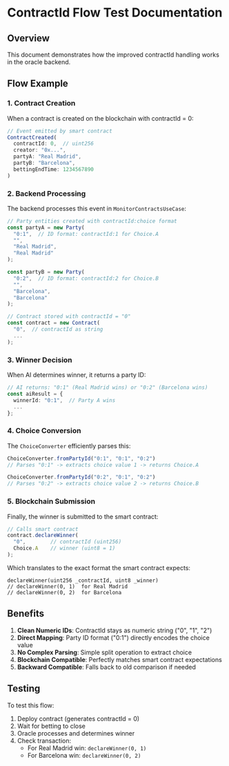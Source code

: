 # ContractId Flow Test Documentation

## Overview
This document demonstrates how the improved contractId handling works in the oracle backend.

## Flow Example

### 1. Contract Creation
When a contract is created on the blockchain with contractId = 0:

```javascript
// Event emitted by smart contract
ContractCreated(
  contractId: 0,  // uint256
  creator: "0x...",
  partyA: "Real Madrid",
  partyB: "Barcelona",
  bettingEndTime: 1234567890
)
```

### 2. Backend Processing
The backend processes this event in `MonitorContractsUseCase`:

```typescript
// Party entities created with contractId:choice format
const partyA = new Party(
  "0:1",  // ID format: contractId:1 for Choice.A
  "",
  "Real Madrid",
  "Real Madrid"
);

const partyB = new Party(
  "0:2",  // ID format: contractId:2 for Choice.B
  "",
  "Barcelona", 
  "Barcelona"
);

// Contract stored with contractId = "0"
const contract = new Contract(
  "0",  // contractId as string
  ...
);
```

### 3. Winner Decision
When AI determines winner, it returns a party ID:

```typescript
// AI returns: "0:1" (Real Madrid wins) or "0:2" (Barcelona wins)
const aiResult = {
  winnerId: "0:1",  // Party A wins
  ...
};
```

### 4. Choice Conversion
The `ChoiceConverter` efficiently parses this:

```typescript
ChoiceConverter.fromPartyId("0:1", "0:1", "0:2")
// Parses "0:1" -> extracts choice value 1 -> returns Choice.A

ChoiceConverter.fromPartyId("0:2", "0:1", "0:2")  
// Parses "0:2" -> extracts choice value 2 -> returns Choice.B
```

### 5. Blockchain Submission
Finally, the winner is submitted to the smart contract:

```typescript
// Calls smart contract
contract.declareWinner(
  "0",        // contractId (uint256)
  Choice.A    // winner (uint8 = 1)
);
```

Which translates to the exact format the smart contract expects:
```solidity
declareWinner(uint256 _contractId, uint8 _winner)
// declareWinner(0, 1)  for Real Madrid
// declareWinner(0, 2)  for Barcelona
```

## Benefits

1. **Clean Numeric IDs**: ContractId stays as numeric string ("0", "1", "2")
2. **Direct Mapping**: Party ID format ("0:1") directly encodes the choice value
3. **No Complex Parsing**: Simple split operation to extract choice
4. **Blockchain Compatible**: Perfectly matches smart contract expectations
5. **Backward Compatible**: Falls back to old comparison if needed

## Testing

To test this flow:

1. Deploy contract (generates contractId = 0)
2. Wait for betting to close
3. Oracle processes and determines winner
4. Check transaction:
   - For Real Madrid win: `declareWinner(0, 1)`
   - For Barcelona win: `declareWinner(0, 2)`